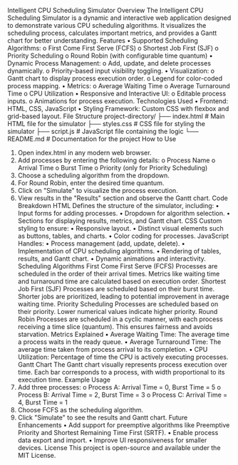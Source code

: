 Intelligent CPU Scheduling Simulator
Overview
The Intelligent CPU Scheduling Simulator is a dynamic and interactive web application designed to demonstrate various CPU scheduling algorithms. It visualizes the scheduling process, calculates important metrics, and provides a Gantt chart for better understanding.
Features
•	Supported Scheduling Algorithms:
o	First Come First Serve (FCFS)
o	Shortest Job First (SJF)
o	Priority Scheduling
o	Round Robin (with configurable time quantum)
•	Dynamic Process Management:
o	Add, update, and delete processes dynamically.
o	Priority-based input visibility toggling.
•	Visualization:
o	Gantt chart to display process execution order.
o	Legend for color-coded process mapping.
•	Metrics:
o	Average Waiting Time
o	Average Turnaround Time
o	CPU Utilization
•	Responsive and Interactive UI:
o	Editable process inputs.
o	Animations for process execution.
Technologies Used
•	Frontend: HTML, CSS, JavaScript
•	Styling Framework: Custom CSS with flexbox and grid-based layout.
File Structure
project-directory/
├── index.html       # Main HTML file for the simulator
├── styles.css       # CSS file for styling the simulator
├── script.js        # JavaScript file containing the logic
└── README.md        # Documentation for the project
How to Use
1.	Open index.html in any modern web browser.
2.	Add processes by entering the following details:
o	Process Name
o	Arrival Time
o	Burst Time
o	Priority (only for Priority Scheduling)
3.	Choose a scheduling algorithm from the dropdown.
4.	For Round Robin, enter the desired time quantum.
5.	Click on "Simulate" to visualize the process execution.
6.	View results in the "Results" section and observe the Gantt chart.
Code Breakdown
HTML
Defines the structure of the simulator, including:
•	Input forms for adding processes.
•	Dropdown for algorithm selection.
•	Sections for displaying results, metrics, and Gantt chart.
CSS
Custom styling to ensure:
•	Responsive layout.
•	Distinct visual elements such as buttons, tables, and charts.
•	Color coding for processes.
JavaScript
Handles:
•	Process management (add, update, delete).
•	Implementation of CPU scheduling algorithms.
•	Rendering of tables, results, and Gantt chart.
•	Dynamic animations and interactivity.
Scheduling Algorithms
First Come First Serve (FCFS)
Processes are scheduled in the order of their arrival times. Metrics like waiting time and turnaround time are calculated based on execution order.
Shortest Job First (SJF)
Processes are scheduled based on their burst time. Shorter jobs are prioritized, leading to potential improvement in average waiting time.
Priority Scheduling
Processes are scheduled based on their priority. Lower numerical values indicate higher priority.
Round Robin
Processes are scheduled in a cyclic manner, with each process receiving a time slice (quantum). This ensures fairness and avoids starvation.
Metrics Explained
•	Average Waiting Time: The average time a process waits in the ready queue.
•	Average Turnaround Time: The average time taken from process arrival to its completion.
•	CPU Utilization: Percentage of time the CPU is actively executing processes.
Gantt Chart
The Gantt chart visually represents process execution over time. Each bar corresponds to a process, with width proportional to its execution time.
Example Usage
1.	Add three processes:
o	Process A: Arrival Time = 0, Burst Time = 5
o	Process B: Arrival Time = 2, Burst Time = 3
o	Process C: Arrival Time = 4, Burst Time = 1
2.	Choose FCFS as the scheduling algorithm.
3.	Click "Simulate" to see the results and Gantt chart.
Future Enhancements
•	Add support for preemptive algorithms like Preemptive Priority and Shortest Remaining Time First (SRTF).
•	Enable process data export and import.
•	Improve UI responsiveness for smaller devices.
License
This project is open-source and available under the MIT License.
